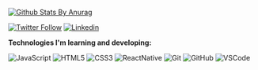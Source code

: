 </p>


[![Github Stats By Anurag](https://github-readme-stats.vercel.app/api?username=iurimega13&show_icons=true&title_color=fff&icon_color=79ff97&text_color=9f9f9f&bg_color=151515)](https://github.com/anuraghazra/github-readme-stats)

[![Twitter Follow](https://img.shields.io/twitter/follow/fhilipecrash?style=social)](https://twitter.com/iurimega13)
[![Linkedin](https://img.shields.io/badge/-Linkedin-blue?style=flat-square&logo=Linkedin&logoColor=white&link=https://www.linkedin.com/in/iurimega13/)](https://www.linkedin.com/in/iurimega13/)


<b>Technologies I'm learning and developing:</b>

![JavaScript](https://img.shields.io/badge/-JavaScript-black?style=flat-square&logo=javascript)
![HTML5](https://img.shields.io/badge/-HTML5-E34F26?style=flat-square&logo=html5&logoColor=white)
![CSS3](https://img.shields.io/badge/-CSS3-1572B6?style=flat-square&logo=css3)
![ReactNative](https://img.shields.io/badge/-React%20Native-black?style=flat-square&logo=react)
![Git](https://img.shields.io/badge/-Git-black?style=flat-square&logo=git)
![GitHub](https://img.shields.io/badge/-GitHub-181717?style=flat-square&logo=github)
![VSCode](https://img.shields.io/badge/-VSCode-007ACC?style=flat-square&logo=visual-studio-code&logoColor=white)

<!--
**FhilipeCrash/FhilipeCrash** is a ✨ _special_ ✨ repository because its `README.md` (this file) appears on your GitHub profile.

Here are some ideas to get you started:

- 🔭 I’m currently working on ...
- 🌱 I’m currently learning ...
- 👯 I’m looking to collaborate on ...
- 🤔 I’m looking for help with ...
- 💬 Ask me about ...
- 📫 How to reach me: ...
- 😄 Pronouns: ...
- ⚡ Fun fact: ...
-->
